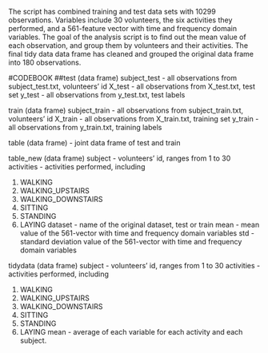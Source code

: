 The script has combined training and test data sets with 10299 observations. Variables include 30 volunteers, the six activities they performed, and a 561-feature vector with time and frequency domain variables. The goal of the analysis script is to find out the mean value of each observation, and group them by volunteers and their activities. The final tidy data data frame has cleaned and grouped the original data frame into 180 observations.

#CODEBOOK
##test (data frame)
subject_test  -  all observations from subject_test.txt, volunteers’ id
X_test  -  all observations from X_test.txt, test set
y_test  -  all observations from y_test.txt, test labels

train (data frame)
subject_train  -  all observations from subject_train.txt, volunteers’ id
X_train  -  all observations from X_train.txt, training set
y_train  -  all observations from y_train.txt, training labels

table (data frame) - joint data frame of test and train

table_new (data frame)
subject - volunteers’ id, ranges from 1 to 30
activities - activities performed, including
1. WALKING
2. WALKING_UPSTAIRS
3. WALKING_DOWNSTAIRS
4. SITTING
5. STANDING
6. LAYING
dataset - name of the original dataset, test or train
mean - mean value of the 561-vector with time and frequency domain variables
std - standard deviation value of the 561-vector with time and frequency domain variables

tidydata (data frame)
subject - volunteers’ id, ranges from 1 to 30
activities - activities performed, including
1. WALKING
2. WALKING_UPSTAIRS
3. WALKING_DOWNSTAIRS
4. SITTING
5. STANDING
6. LAYING
mean - average of each variable for each activity and each subject.
